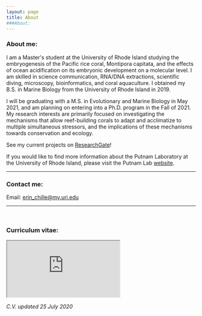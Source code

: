 ```yaml
---
layout: page
title: About
###About:
---
```


### About me:

I am a Master's student at the University of Rhode Island studying the embryogenesis of the Pacific rice coral, Montipora capitata, and the effects of ocean acidification on its embryonic development on a molecular level. I am skilled in science communication, RNA/DNA extractions, scientific diving, microscopy, bioinformatics, and coral aquaculture. I obtained my B.S. in Marine Biology from the University of Rhode Island in 2019.

I will be graduating with a M.S. in Evolutionary and Marine Biology in May 2021, and am planning on entering into a Ph.D. program in the Fall of 2021. My research interests are primarily focused on investigating the mechanisms that allow reef-building corals to adapt and acclimatize to multiple simultaneous stressors, and the implications of these mechanisms towards conservation and ecology. 

See my current projects on [ResearchGate](https://www.researchgate.net/profile/Erin_Chille)!

If you would like to find more information about the Putnam Laboratory at the University of Rhode Island, please visit the Putnam Lab [website](http://putnamlab.com/).

---

### Contact me:

Email: [erin_chille@my.uri.edu](mailto:erin_chille@my.uri.edu) 


---

&nbsp;

### Curriculum vitae:

<iframe src="https://docs.google.com/document/d/e/2PACX-1vQee35JvwMGP9xototW0W95oR68ju6Nz55uCw8I1uwy-_wt4QPBfZFLeo9UatuHOW7hEDBgRS1u_Ej2/pub?embedded=true"></iframe>

*C.V. updated 25 July 2020*
